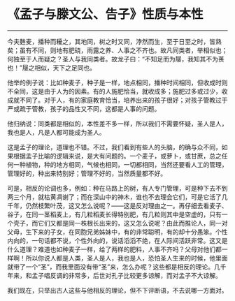 # 《孟子与滕文公、告子》性质与本性

------

今夫麰麦，播种而耰之，其地同，树之时又同，浡然而生，至于日至之时，皆熟矣；虽有不同，则地有肥硗，雨露之养、人事之不齐也。故凡同类者，举相似也；何独至于人而疑之？圣人与我同类者。故龙子曰：“不知足而为屦，我知其不为蒉也！”屦之相似，天下之足同也。

他举的例子说：比如种麦子，种子是一样，地点相同，播种时间相同，但收成时则不全同，这是由于人为的因素。有的人施肥恰当，就收成多；施肥过多或过少，收成就不同了。对于人，有的家庭教育恰当，培养出来的孩子很好；对孩子管教过于严或疏于管教，孩子的品性又不同，这都是人事的问题。

他归纳说：同类都是相似的，本性差不多一样，所以我们不需要怀疑，圣人是人，我也是人，凡是人都可能成为圣人。

这是孟子的理论，道理也不错。不过，我们看到有些人的头脑，的确与众不同，如果根据孟子比喻的逻辑来说，是大有问题的。一个麦子，或萝卜，或甘蔗，总之任何一种植物，种的地方相同，气候也相同，一切都相同，当然还要看人工的管理，管理好的，种出来特别好；管理不好的，当然质量都不好。

可是，相反的论调也多，例如：种在马路上的树，有人专门管理，可是种下去不到两三个月，就枯黄凋谢了；而在深山中的神木，谁也不去理会它们，可是它活了几千年，仍然枝繁叶茂，这又怎么说呢？——这是反对理由之一。再仔细去看麦子、谷子，在同一茎稻麦上，有几粒稻麦长得特别肥，有几粒则其中是空虚的，只有一个壳子，而它们又都是同一株根长出来的，这又怎么说呢？由此而推论人，同一对父母，生下来的子女，在同胞兄弟姊妹中，有的非常聪明，有的却十分愚笨。个性内向的，一句话都不说，个性外向的，说话滔滔不绝，在人际间活跃非常。这又是什么道理？难道也如种麦子一样，给了两样的肥料，人事不齐吗？父母对他们都一样啊！所以你说人都是人类，圣人是人，我也是人，恐怕圣人生来的时候，他里面就带了一个“圣”，而我里面没有带“圣”来，怎么办呢？这些都是相反的理论。几千年来，和孟子唱反调的非常多，后世对孔子比较更多谅解，而对孟子不大谅解。

我们现在，只举出古人这些与他相反的理论，但不下评断语，不去说哪一方面对。

